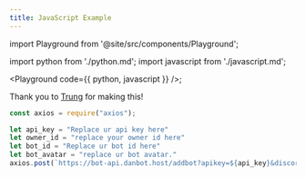 ```yaml
---
title: JavaScript Example
---
```

import Playground from '@site/src/components/Playground';

import python from './python.md';
import javascript from './javascript.md';

<Playground code={{ python, javascript }} />;

Thank you to <a href="https://discord.com/channels/@me/1193271410907426966">Trung</a> for making this!

```javascript
const axios = require("axios");

let api_key = "Replace ur api key here"
let owner_id = "replace your owner id here"
let bot_id = "Replace ur bot id here"
let bot_avatar = "replace ur bot avatar."
axios.post(`https://bot-api.danbot.host/addbot?apikey=${api_key}&discordid=${bot_id}&ownerid=${owner_id}&name=${client.user.username}&avatar=${bot_avatar}&guilds=${client.guilds.cache.size}&users=${client.users.cache.size}`).then(r => console.log(r.data));
```
